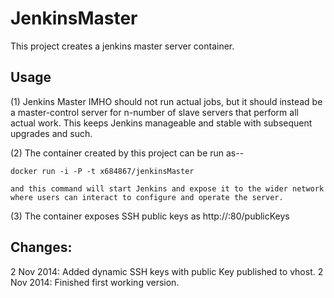 JenkinsMaster
=============

This project creates a jenkins master server container.

Usage
-----
(1) Jenkins Master IMHO should not run actual jobs, but it should instead be a master-control server for n-number of slave servers that perform all actual work.  This keeps Jenkins manageable and stable with subsequent upgrades and such.

(2) The container created by this project can be run as--

    docker run -i -P -t x684867/jenkinsMaster

    and this command will start Jenkins and expose it to the wider network where users can interact to configure and operate the server.

(3) The container exposes SSH public keys as http://<ipaddr>:80/publicKeys


Changes:
--------
2 Nov 2014: Added dynamic SSH keys with public Key published to vhost.
2 Nov 2014: Finished first working version.

